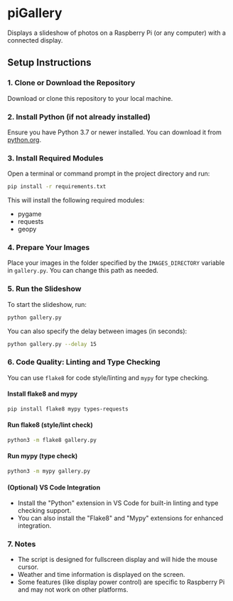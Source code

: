 
# piGallery
Displays a slideshow of photos on a Raspberry Pi (or any computer) with a connected display.

## Setup Instructions

### 1. Clone or Download the Repository
Download or clone this repository to your local machine.

### 2. Install Python (if not already installed)
Ensure you have Python 3.7 or newer installed. You can download it from [python.org](https://www.python.org/downloads/).

### 3. Install Required Modules
Open a terminal or command prompt in the project directory and run:

```sh
pip install -r requirements.txt
```

This will install the following required modules:
- pygame
- requests
- geopy

### 4. Prepare Your Images
Place your images in the folder specified by the `IMAGES_DIRECTORY` variable in `gallery.py`. You can change this path as needed.

### 5. Run the Slideshow
To start the slideshow, run:

```sh
python gallery.py
```

You can also specify the delay between images (in seconds):

```sh
python gallery.py --delay 15
```


### 6. Code Quality: Linting and Type Checking

You can use `flake8` for code style/linting and `mypy` for type checking.

#### Install flake8 and mypy
```sh
pip install flake8 mypy types-requests
```

#### Run flake8 (style/lint check)
```sh
python3 -m flake8 gallery.py
```

#### Run mypy (type check)
```sh
python3 -m mypy gallery.py
```

#### (Optional) VS Code Integration
- Install the "Python" extension in VS Code for built-in linting and type checking support.
- You can also install the "Flake8" and "Mypy" extensions for enhanced integration.


### 7. Notes
- The script is designed for fullscreen display and will hide the mouse cursor.
- Weather and time information is displayed on the screen.
- Some features (like display power control) are specific to Raspberry Pi and may not work on other platforms.
